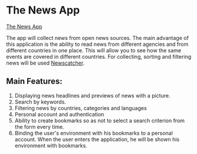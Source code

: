 # The News App

[The News App](https://roophee.github.io/news_app_v2.0/)

The app will collect news from open news sources. The main advantage of this application is the ability to read news from different agencies and from different countries in one place. This will allow you to see how the same events are covered in different countries. For collecting, sorting and filtering news will be used [Newscatcher](https://newscatcherapi.com/).

## Main Features:

1. Displaying news headlines and previews of news with a picture.
2. Search by keywords.
3. Filtering news by countries, categories and languages
4. Personal account and authentication
5. Ability to create bookmarks so as not to select a search criterion from the form every time.
6. Binding the user's environment with his bookmarks to a personal account. When the user enters the application, he will be shown his environment with bookmarks.
